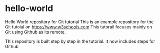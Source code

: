 # hello-world
Hello World repository for Git tutorial
This is an example repository for the Git tutoial on https://www.w3schools.com
This tutorail focuses mainly on Git using Github as its remote.

This repository is built step by step in the tutorial.
It now includes steps for Github
